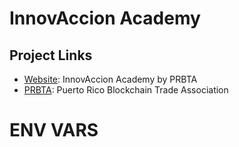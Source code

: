 # InnovAccion Academy

## Project Links

- [Website](http://academy.innovaccionpr.org/): InnovAccion Academy by PRBTA
- [PRBTA](https://www.prblockchain.org/): Puerto Rico Blockchain Trade Association

# ENV VARS
